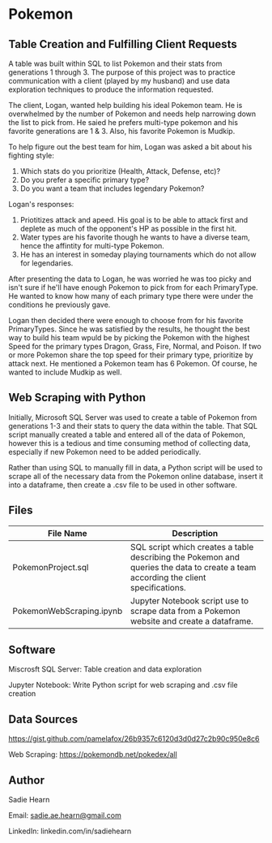# Pokemon

Table Creation and Fulfilling Client Requests
--
A table was built within SQL to list Pokemon and their stats from generations 1 through 3. The purpose of this project was to practice communication with a client (played by my husband) and use data exploration techniques to produce the information requested.

The client, Logan, wanted help building his ideal Pokemon team. He is overwhelmed by the number of Pokemon and needs help narrowing down 
the list to pick from. He saied he prefers multi-type pokemon and his favorite generations are 1 & 3. Also, his favorite Pokemon is Mudkip.

To help figure out the best team for him, Logan was asked a bit about his fighting style:
1. Which stats do you prioritize (Health, Attack, Defense, etc)?
2. Do you prefer a specific primary type?
3. Do you want a team that includes legendary Pokemon?

Logan's responses:
1. Priotitizes attack and apeed. His goal is to be able to attack first and deplete as much of the opponent's HP as possible in the first hit.
2. Water types are his favorite though he wants to have a diverse team, hence the affintity for multi-type Pokemon.
3. He has an interest in someday playing tournaments which do not allow for legendaries.

After presenting the data to Logan, he was worried he was too picky and isn't sure if he'll have enough Pokemon to pick from for each 
PrimaryType. He wanted to know how many of each primary type there were under the conditions he previously gave.

Logan then decided there were enough to choose from for his favorite PrimaryTypes. Since he was satisfied by the results, he thought the best way to build his team wpuld be by picking the Pokemon with the highest Speed for the primary types Dragon, Grass, Fire, Normal, and Poison. If two or more Pokemon share the top speed for their primary type, prioritize by attack next. He mentioned a Pokemon team has 6 Pokemon. Of course, he wanted to include Mudkip as well.

Web Scraping with Python 
--
Initially, Microsoft SQL Server was used to create a table of Pokemon from generations 1-3 and their stats to query the data within the table. That SQL script manually created a table and entered all of the data of Pokemon, however this is a tedious and time consuming method of collecting data, especially if new Pokemon need to be added periodically.

Rather than using SQL to manually fill in data, a Python script will be used to scrape all of the necessary data from the Pokemon online database, insert it into a dataframe, then create a .csv file to be used in other software.

Files
---
| File Name  | Description |
| ------------- | ------------- |
| PokemonProject.sql | SQL script which creates a table describing the Pokemon and queries the data to create a team according the client specifications. |
| PokemonWebScraping.ipynb | Jupyter Notebook script use to scrape data from a Pokemon website and create a dataframe. |

Software
--
Miscrosft SQL Server: Table creation and data exploration

Jupyter Notebook: Write Python script for web scraping and .csv file creation

Data Sources
---
https://gist.github.com/pamelafox/26b9357c6120d3d0d27c2b90c950e8c6

Web Scraping: https://pokemondb.net/pokedex/all

Author
---
Sadie Hearn

Email: sadie.ae.hearn@gmail.com

LinkedIn: linkedin.com/in/sadiehearn
